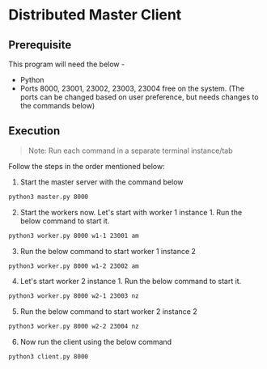 # Distributed Master Client 

## Prerequisite

This program will need the below - 
-  Python 
- Ports 8000, 23001, 23002, 23003, 23004 free on the system. (The ports can be changed based on user preference, but needs changes to the commands below)

## Execution

> Note: Run each command in a separate terminal instance/tab

Follow the steps in the order mentioned below: 

1. Start the master server with the command below
```bash
python3 master.py 8000
 ```
2. Start the workers now. Let's start with worker 1 instance 1. Run the below command to start it. 
```bash
python3 worker.py 8000 w1-1 23001 am
 ```
3. Run the below command to start worker 1 instance 2
```bash
python3 worker.py 8000 w1-2 23002 am
 ```
4. Let's start worker 2 instance 1. Run the below command to start it. 
```bash
python3 worker.py 8000 w2-1 23003 nz
 ```
5. Run the below command to start worker 2 instance 2
```bash
python3 worker.py 8000 w2-2 23004 nz
 ```
6. Now run the client using the below command
```bash
python3 client.py 8000
```